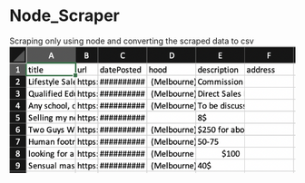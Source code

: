 # Node_Scraper

Scraping only using node and converting the scraped data to csv
![GitHub Results](/results.png)
